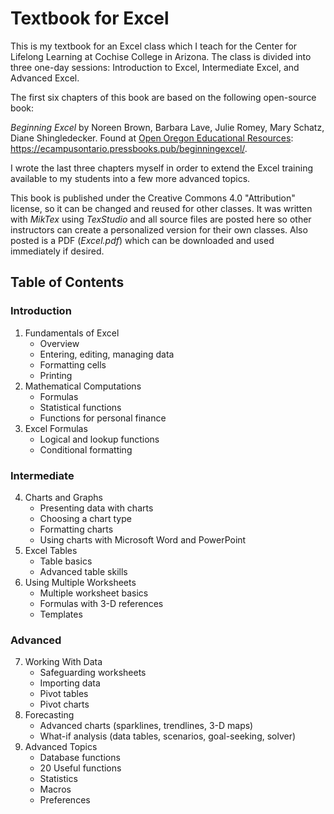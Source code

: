 # Textbook for Excel

This is my textbook for an Excel class which I teach for the Center for Lifelong Learning at Cochise College in Arizona. The class is divided into three one-day sessions: Introduction to Excel, Intermediate Excel, and Advanced Excel. 

The first six chapters of this book are based on the following open-source book:

_Beginning Excel_ by Noreen Brown, Barbara Lave, Julie Romey, Mary Schatz, Diane Shingledecker. Found at [Open Oregon Educational Resources](https://ecampusontario.pressbooks.pub/beginningexcel/): https://ecampusontario.pressbooks.pub/beginningexcel/.

I wrote the last three chapters myself in order to extend the Excel training available to my students into a few more advanced topics.

This book is published under the Creative Commons 4.0 "Attribution" license, so it can be changed and reused for other classes. It was written with _MikTex_ using _TexStudio_ and all source files are posted here so other instructors can create a personalized version for their own classes. Also posted is a PDF (_Excel.pdf_) which can be downloaded and used immediately if desired.

## Table of Contents

### Introduction

1. Fundamentals of Excel
    * Overview
    * Entering, editing, managing data
    * Formatting cells
    * Printing
1. Mathematical Computations
    * Formulas
    * Statistical functions
    * Functions for personal finance
1. Excel Formulas
    * Logical and lookup functions
    * Conditional formatting

### Intermediate

4. Charts and Graphs
    * Presenting data with charts
    * Choosing a chart type
    * Formatting charts
    * Using charts with Microsoft Word and PowerPoint
1. Excel Tables
    * Table basics
    * Advanced table skills
1. Using Multiple Worksheets
    * Multiple worksheet basics
    * Formulas with 3-D references
    * Templates

### Advanced

7. Working With Data
    * Safeguarding worksheets
    * Importing data
    * Pivot tables
    * Pivot charts
1. Forecasting
    * Advanced charts (sparklines, trendlines, 3-D maps)
    * What-if analysis (data tables, scenarios, goal-seeking, solver)
1. Advanced Topics
    * Database functions
    * 20 Useful functions
    * Statistics
    * Macros
    * Preferences

